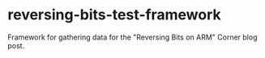 reversing-bits-test-framework
=============================

Framework for gathering data for the "Reversing Bits on ARM" Corner blog post.

